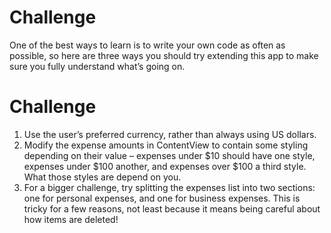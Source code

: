 # Challenge
One of the best ways to learn is to write your own code as often as possible, so here are three ways you should try extending this app to make sure you fully understand what’s going on.

# Challenge
1. Use the user’s preferred currency, rather than always using US dollars.
2. Modify the expense amounts in ContentView to contain some styling depending on their value – expenses under $10 should have one style, expenses under $100 another, and expenses over $100 a third style. What those styles are depend on you.
3. For a bigger challenge, try splitting the expenses list into two sections: one for personal expenses, and one for business expenses. This is tricky for a few reasons, not least because it means being careful about how items are deleted!
